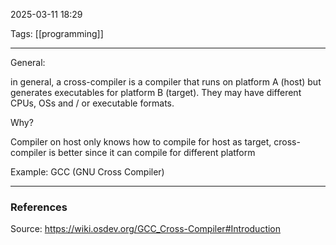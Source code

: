 2025-03-11 18:29

Tags: [[programming]] 

------------------------------------------------

General:

in general, a cross-compiler is a compiler that runs on platform A (host) but generates executables for platform B (target). They may have different CPUs, OSs and / or executable formats.

Why?

Compiler on host only knows how to compile for host as target, cross-compiler is better since it can compile for different platform

Example: GCC (GNU Cross Compiler)






------------------------------------------------------
### References
Source: https://wiki.osdev.org/GCC_Cross-Compiler#Introduction

